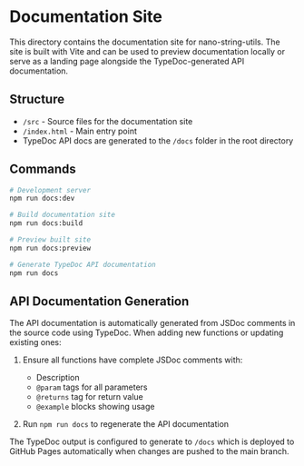 # Documentation Site

This directory contains the documentation site for nano-string-utils. The site is built with Vite and can be used to preview documentation locally or serve as a landing page alongside the TypeDoc-generated API documentation.

## Structure

- `/src` - Source files for the documentation site
- `/index.html` - Main entry point
- TypeDoc API docs are generated to the `/docs` folder in the root directory

## Commands

```bash
# Development server
npm run docs:dev

# Build documentation site
npm run docs:build

# Preview built site
npm run docs:preview

# Generate TypeDoc API documentation
npm run docs
```

## API Documentation Generation

The API documentation is automatically generated from JSDoc comments in the source code using TypeDoc. When adding new functions or updating existing ones:

1. Ensure all functions have complete JSDoc comments with:

   - Description
   - `@param` tags for all parameters
   - `@returns` tag for return value
   - `@example` blocks showing usage

2. Run `npm run docs` to regenerate the API documentation

The TypeDoc output is configured to generate to `/docs` which is deployed to GitHub Pages automatically when changes are pushed to the main branch.
